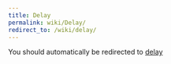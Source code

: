 ```yaml
---
title: Delay
permalink: wiki/Delay/
redirect_to: /wiki/delay/
---
```


You should automatically be redirected to [delay](/wiki/delay/)
